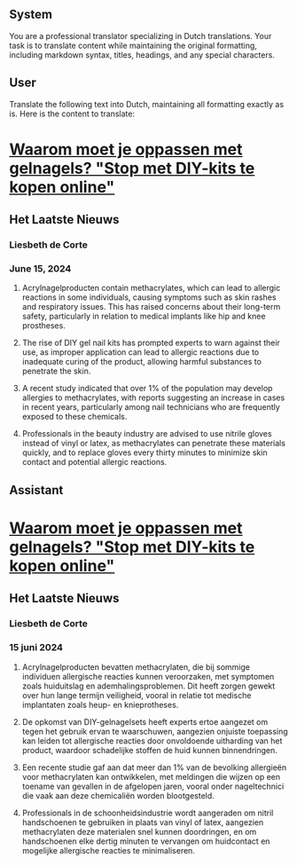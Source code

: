 ## System

You are a professional translator specializing in Dutch translations. 
Your task is to translate content while maintaining the original formatting, including markdown syntax, 
titles, headings, and any special characters.

## User

Translate the following text into Dutch, maintaining all formatting exactly as is.
Here is the content to translate:
# [Waarom moet je oppassen met gelnagels? "Stop met DIY-kits te kopen online"](https://advance.lexis.com/api/document?collection=news&id=urn:contentItem:6C87-96W1-DYK1-H0YT-00000-00&context=1519360)
## Het Laatste Nieuws
### Liesbeth de Corte
### June 15, 2024

1. Acrylnagelproducten contain methacrylates, which can lead to allergic reactions in some individuals, causing symptoms such as skin rashes and respiratory issues. This has raised concerns about their long-term safety, particularly in relation to medical implants like hip and knee prostheses.

2. The rise of DIY gel nail kits has prompted experts to warn against their use, as improper application can lead to allergic reactions due to inadequate curing of the product, allowing harmful substances to penetrate the skin.

3. A recent study indicated that over 1% of the population may develop allergies to methacrylates, with reports suggesting an increase in cases in recent years, particularly among nail technicians who are frequently exposed to these chemicals.

4. Professionals in the beauty industry are advised to use nitrile gloves instead of vinyl or latex, as methacrylates can penetrate these materials quickly, and to replace gloves every thirty minutes to minimize skin contact and potential allergic reactions.

## Assistant

# [Waarom moet je oppassen met gelnagels? "Stop met DIY-kits te kopen online"](https://advance.lexis.com/api/document?collection=news&id=urn:contentItem:6C87-96W1-DYK1-H0YT-00000-00&context=1519360)
## Het Laatste Nieuws
### Liesbeth de Corte
### 15 juni 2024

1. Acrylnagelproducten bevatten methacrylaten, die bij sommige individuen allergische reacties kunnen veroorzaken, met symptomen zoals huiduitslag en ademhalingsproblemen. Dit heeft zorgen gewekt over hun lange termijn veiligheid, vooral in relatie tot medische implantaten zoals heup- en knieprotheses.

2. De opkomst van DIY-gelnagelsets heeft experts ertoe aangezet om tegen het gebruik ervan te waarschuwen, aangezien onjuiste toepassing kan leiden tot allergische reacties door onvoldoende uitharding van het product, waardoor schadelijke stoffen de huid kunnen binnendringen.

3. Een recente studie gaf aan dat meer dan 1% van de bevolking allergieën voor methacrylaten kan ontwikkelen, met meldingen die wijzen op een toename van gevallen in de afgelopen jaren, vooral onder nageltechnici die vaak aan deze chemicaliën worden blootgesteld.

4. Professionals in de schoonheidsindustrie wordt aangeraden om nitril handschoenen te gebruiken in plaats van vinyl of latex, aangezien methacrylaten deze materialen snel kunnen doordringen, en om handschoenen elke dertig minuten te vervangen om huidcontact en mogelijke allergische reacties te minimaliseren.

